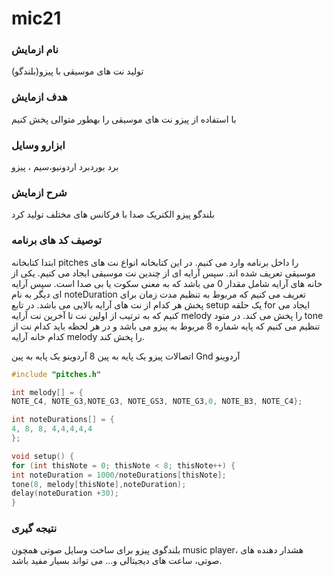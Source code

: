 # mic21
  ### نام ازمایش
تولید نت های موسیقی با پیزو(بلندگو)
 ###  هدف ازمایش
با استفاده از پیزو نت های  موسیقی را بهطور متوالی پخش کنیم

  ### ابزارو وسایل
برد بوردبرد اردونیو،سیم ، پیزو
### شرح ازمایش
  بلندگو پیزو الکتریک صدا با فرکانس های مختلف تولید کرد
### توصیف کد های برنامه  
ابتدا کتابخانه pitches را داخل برنامه وارد می کنیم. در این کتابخانه انواع نت های موسیقی تعریف شده اند. سپس آرایه ای از چندین نت موسیقی ایجاد می کنیم. یکی از خانه های آرایه شامل مقدار 0 می باشد که به معنی سکوت یا بی صدا است. سپس آرایه ای دیگر به نام noteDuration تعریف می کنیم که مربوط به تنظیم مدت زمان برای پخش هر کدام از نت های آرایه بالایی می باشد.
در تابع setup یک حلقه for ایجاد می کنیم که به ترتیب از اولین نت تا آخرین نت آرایه melody را پخش می کند. در متود tone تنظیم می کنیم که پایه شماره 8 مربوط به پیزو می باشد و در هر لحظه باید کدام نت از کدام خانه آرایه melody را پخش کند.

اتصالات پیزو
یک پایه به پین 8 آردوینو
یک پایه به پین Gnd آردوینو
```cpp
#include "pitches.h"

int melody[] = {
NOTE_C4, NOTE_G3,NOTE_G3, NOTE_GS3, NOTE_G3,0, NOTE_B3, NOTE_C4};

int noteDurations[] = {
4, 8, 8, 4,4,4,4,4
};

void setup() {
for (int thisNote = 0; thisNote < 8; thisNote++) {
int noteDuration = 1000/noteDurations[thisNote];
tone(8, melody[thisNote],noteDuration);
delay(noteDuration +30);
}
```
### نتیجه گیری 
بلندگوی پیزو برای ساخت وسایل صوتی همچون music player، هشدار دهنده های صوتی، ساعت های دیجیتالی و... می تواند بسیار مفید باشد.



